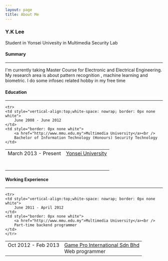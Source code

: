 ```yaml
---
layout: page
title: About Me
---
```


<div class="message">
<h3>Y.K Lee</h3>

Student in Yonsei Univesity in Multimedia Security Lab
<br />

<h4><span class="glyphicon glyphicon-user"></span> Summary</h4>
<hr />
I'm currently taking Master Course for Electronic and Electrical Engineering. 
My research area is about pattern recognition , machine learning and biometric. 
I do some infosec related hobby in my free time 

<br />
<h4><span class="glyphicon glyphicon glyphicon-book"></span> Education</h4>
<hr />
<table style="border: 0px none white">
	<tr>
	<td style="vertical-align:top;white-space: nowrap; border: 0px none white">
		March 2013 - Present
	</td>
	<td style="border: 0px none white">
		<a href="http://www.yonsei.ac.kr/eng/">Yonsei University</a><br /><br /><br />
	</td>
	</tr>

	<tr>
	<td style="vertical-align:top;white-space: nowrap; border: 0px none white">
		June 2008 - June 2012
	</td>
	<td style="border: 0px none white">
		<a href="http://www.mmu.edu.my">Multimedia University</a><br />
		Bachelor of Information Technology (Honours) Security Technology
	</td>
</tr>
</table>

<h4><span class="glyphicon glyphicon-paperclip"></span> Working Experience</h4>
<hr />
<table style="border: 0px none white">
	<tr>
	<td style="vertical-align:top;white-space: nowrap; border: 0px none white">
		Oct 2012 - Feb 2013
	</td>
	<td style="border: 0px none white">
		<a href="http://www.gamepro.com.my/index.aspx?lang=en">Game Pro International Sdn Bhd</a><br />
		Web programmer 
	</td>
	</tr>

	<tr>
	<td style="vertical-align:top;white-space: nowrap; border: 0px none white">
		June 2011 - April 2012
	</td>
	<td style="border: 0px none white">
		<a href="http://www.mmu.edu.my">Multimedia University</a><br />
		Part-time backend programmer 
	</td>
	</tr>

</table>

</div>

